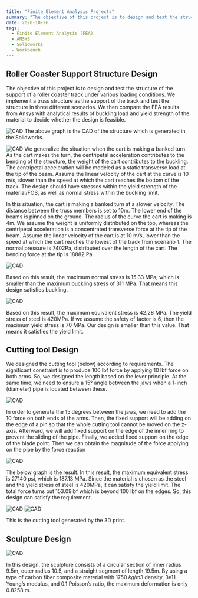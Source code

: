 ```yaml
---
title: "Finite Element Analysis Projects"
summary: "The objective of this project is to design and test the structure of the support of a roller coaster track under various loading conditions. We implement a truss structure as the support of the track and test the structure in three different scenarios. We then compare the FEA results from Ansys with analytical results of buckling load and yield strength of the material to decide whether the design is feasible."
date: 2020-10-26
tags:
  - Finite Element Analysis (FEA)
  - ANSYS
  - Solidworks
  - Workbench
---
```


## Roller Coaster Support Structure Design

The objective of this project is to design and test the structure of the support of a roller coaster track under various loading conditions. We implement a truss structure as the support of the track and test the structure in three different scenarios. We then compare the FEA results from Ansys with analytical results of buckling load and yield strength of the material to decide whether the design is feasible.

![CAD](cad.png "CAD of the structure in the Solidworks.")
The above graph is the CAD of the structure which is generated in the Solidworks.

![CAD](FEA4.png "Cart is makring a banked turn.")
We generalize the situation when the cart is making a banked turn. As the cart makes the turn, the centripetal acceleration contributes to the bending of the structure, the weight of the cart contributes to the buckling. The centripetal acceleration will be modeled as a static transverse load at the tip of the beam. Assume the linear velocity of the cart at the curve is 10 m/s, slower than the speed at which the cart reaches the bottom of the track. The design should have stresses within the yield strength of the material/FOS, as well as normal stress within the buckling limit.

In this situation, the cart is making a banked turn at a slower velocity. The distance between the truss members is set to 10m. The lower end of the beams is pinned on the ground. The radius of the curve the cart is making is 4m. We assume the weight is uniformly distributed on the top, whereas the centripetal acceleration is a concentrated transverse force at the tip of the beam. Assume the linear velocity of the cart is at 10 m/s, lower than the speed at which the cart reaches the lowest of the track from scenario 1. The normal pressure is 7402Pa, distributed over the length of the cart. The bending force at the tip is 18882 Pa.

![CAD](FEA10.png "Result")

Based on this result, the maximum normal stress is 15.33 MPa, which is smaller than the maximum buckling stress of 311 MPa. That means this design satisfies buckling.

![CAD](FEA13.png "Result")

Based on this result, the maximum equivalent stress is 42.28 MPa. The yield stress of steel is 420MPa. If we assume the safety of factor is 6, then the maximum yield stress is 70 MPa. Our design is smaller than this value. That means it satisfies the yield limit.

## Cutting tool Design

We designed the cutting tool (below) according to requirements. The significant constraint is to produce 100 lbf force by applying 10 lbf force on both arms. So, we designed the length based on the lever principle. At the same time, we need to ensure a 15° angle between the jaws when a 1-inch (diameter) pipe is located between these.

![CAD](FEA14.png "CAD")

In order to generate the 15 degrees between the jaws, we need to add the 10 force on both ends of the arms. Then, the fixed support will be adding on the edge of a pin so that the whole cutting tool cannot be moved on the z-axis. Afterward, we will add fixed support on the edge of the inner ring to prevent the sliding of the pipe. Finally, we added fixed support on the edge of the blade point. Then we can obtain the magnitude of the force applying on the pipe by the force reaction

![CAD](FEA15.png "Add force")

The below graph is the result. In this result, the maximum equivalent stress is 27140 psi, which is 187.13 MPa. Since the material is chosen as the steel and the yield stress of steel is 420MPa, it can satisfy the yield limit. The total force turns out 153.09lbf which is beyond 100 lbf on the edges. So, this design can satisfy the requirement.

![CAD](FEA7.png "Result")
![CAD](FEA16.png "Result")

This is the cutting tool generated by the 3D print.

## Sculpture Design

![CAD](FEA1.png "Sculpture")

In this design, the sculpture consists of a circular section of inner radius 9.5m, outer radius 10.5, and a straight segment of length 19.5m. By using a type of carbon fiber composite material with 1750 𝑘𝑔/𝑚3 density, 3e11 Young’s modulus, and 0.1 Poisson’s ratio, the maximum deformation is only 0.8258 m.